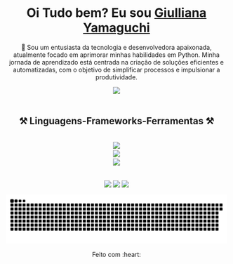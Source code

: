 <div>
  
  <h1 align="center">
    Oi Tudo bem? Eu sou 
    <a href="www.linkedin.com/in/giullianayamaguchi">Giulliana Yamaguchi</a>
  </h1>
  
  <p align="center">
   🚀 Sou um entusiasta da tecnologia e desenvolvedora apaixonada, atualmente focado em aprimorar minhas habilidades em Python. Minha jornada de aprendizado está centrada na criação de soluções eficientes e automatizadas, com o objetivo de simplificar processos e impulsionar a produtividade.
  </p>

</div>

<div align="center">
  <a href="https://github.com/Giullianayamaguchi">
    <img height="150em" src="https://github-readme-stats.vercel.app/api?username=giullianayamaguchi&count_private=true&include_all_commits=true&show_icons=true&theme=dracula&hide_border=false&show_owner=true"/>

  </a>
</div>

<div align="center" valign="top"><br>
    <h2 align="center" >⚒️ Linguagens-Frameworks-Ferramentas ⚒️</h2>
<br>
<div align="center" >
   
  <img src="https://skillicons.dev/icons?i=py,vscode,github,git,mysql,postgres" />
  <br>
  <img src="https://skillicons.dev/icons?i=arduino,django,bootstrap,html,css" />
  <br>
  <img src="https://skillicons.dev/icons?i=figma,c,cs,php" />
</div>
</div><br>

<div align="center">
  
  <a href="https://www.instagram.com/liana_yamaguchi/" target="_blank"><img src="https://img.shields.io/badge/-Instagram-%23E4405F?style=for-the-badge&logo=instagram&logoColor=white" target="_blank"></a>
  <a href="www.linkedin.com/in/giullianayamaguchi" target="_blank"><img src="https://img.shields.io/badge/-LinkedIn-%230077B5?style=for-the-badge&logo=linkedin&logoColor=white" target="_blank"></a> 
  <a href="mailto:tavaresgiulliana@gmail.com"><img src="https://img.shields.io/badge/-Gmail-%23333?style=for-the-badge&logo=gmail&logoColor=white" target="_blank"></a>
</div>

<div align="center">

  ![Snake animation](https://github.com/Giullianayamaguchi/git/blob/main/github-contribution-grid-snake.svg)
  
</div>

<div align="center">
  <p>Feito com :heart: </p>
</div>
